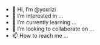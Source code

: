 - 👋 Hi, I’m @yoxrizi
- 👀 I’m interested in ...
- 🌱 I’m currently learning ...
- 💞️ I’m looking to collaborate on ...
- 📫 How to reach me ...

<!---
yoxrizi/yoxrizi is a ✨ special ✨ repository because its `README.md` (this file) appears on your GitHub profile.
You can click the Preview link to take a look at your changes.
--->
